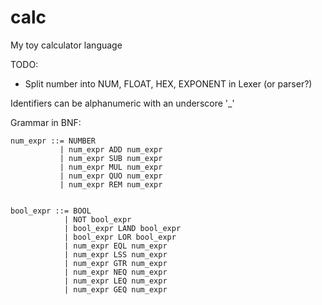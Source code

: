 calc
====
My toy calculator language

TODO:
- Split number into NUM, FLOAT, HEX, EXPONENT in Lexer (or parser?)

Identifiers can be alphanumeric with an underscore '_'

Grammar in BNF:

    num_expr ::= NUMBER
               | num_expr ADD num_expr
               | num_expr SUB num_expr
               | num_expr MUL num_expr
               | num_expr QUO num_expr
               | num_expr REM num_expr


    bool_expr ::= BOOL
                | NOT bool_expr
                | bool_expr LAND bool_expr
                | bool_expr LOR bool_expr
                | num_expr EQL num_expr
                | num_expr LSS num_expr
                | num_expr GTR num_expr
                | num_expr NEQ num_expr
                | num_expr LEQ num_expr
                | num_expr GEQ num_expr